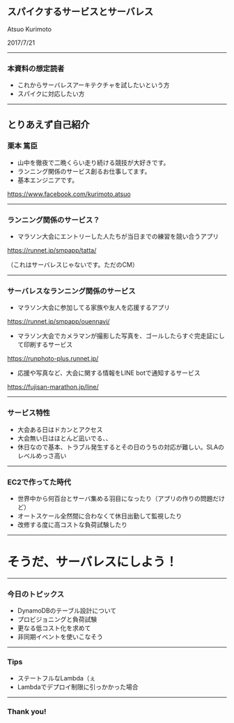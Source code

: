 
## スパイクするサービスとサーバレス

Atsuo Kurimoto

2017/7/21

---

### 本資料の想定読者

* これからサーバレスアーキテクチャを試したいという方
* スパイクに対応したい方

---

## とりあえず自己紹介

### 栗本 篤臣

* 山中を徹夜で二晩くらい走り続ける競技が大好きです。
* ランニング関係のサービス創るお仕事してます。
* 基本エンジニアです。

https://www.facebook.com/kurimoto.atsuo

---

### ランニング関係のサービス？

* マラソン大会にエントリーした人たちが当日までの練習を競い合うアプリ

https://runnet.jp/smpapp/tatta/

（これはサーバレスじゃないです。ただのCM）

---

### サーバレスなランニング関係のサービス

* マラソン大会に参加してる家族や友人を応援するアプリ

https://runnet.jp/smpapp/ouennavi/

* マラソン大会でカメラマンが撮影した写真を、ゴールしたらすぐ完走証にして印刷するサービス

https://runphoto-plus.runnet.jp/

* 応援や写真など、大会に関する情報をLINE botで通知するサービス

https://fujisan-marathon.jp/line/

---

### サービス特性

* 大会ある日はドカンとアクセス
* 大会無い日はほとんど凪いでる、、
* 休日なので基本、トラブル発生するとその日のうちの対応が難しい。SLAのレベルめっさ高い

---

### EC2で作ってた時代

* 世界中から何百台とサーバ集める羽目になったり（アプリの作りの問題だけど）
* オートスケール全然間に合わなくて休日出勤して監視したり
* 改修する度に高コストな負荷試験したり

---

# そうだ、サーバレスにしよう！

---

### 今日のトピックス

* DynamoDBのテーブル設計について
* プロビジョニングと負荷試験
* 更なる低コスト化を求めて
* 非同期イベントを使いこなそう

---

### Tips
* ステートフルなLambda（ぇ
* Lambdaでデプロイ制限に引っかかった場合



---

### Thank you!
